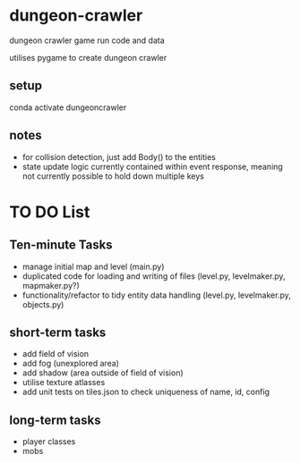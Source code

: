 # dungeon-crawler
dungeon crawler game run code and data

utilises pygame to create dungeon crawler

## setup

conda activate dungeoncrawler

## notes

- for collision detection, just add Body() to the entities
- state update logic currently contained within event response, meaning not currently possible to hold down multiple keys


# TO DO List

## Ten-minute Tasks
- manage initial map and level (main.py)
- duplicated code for loading and writing of files (level.py, levelmaker.py, mapmaker.py?)
- functionality/refactor to tidy entity data handling (level.py, levelmaker.py, objects.py)

## short-term tasks
- add field of vision
- add fog (unexplored area)
- add shadow (area outside of field of vision)
- utilise texture atlasses
- add unit tests on tiles.json to check uniqueness of name, id, config

## long-term tasks
- player classes
- mobs
